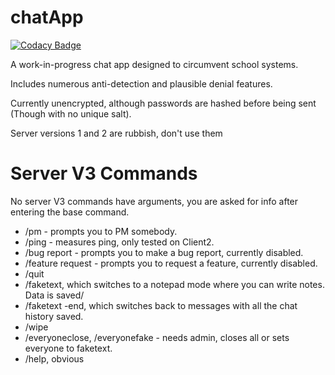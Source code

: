 # chatApp

[![Codacy Badge](https://api.codacy.com/project/badge/Grade/41ef0c5b8cb64beb94def71f000df38e)](https://app.codacy.com/manual/AlexAndHisScripts/chatApp?utm_source=github.com&utm_medium=referral&utm_content=AlexAndHisScripts/chatApp&utm_campaign=Badge_Grade_Dashboard)

A work-in-progress chat app designed to circumvent school systems.

Includes numerous anti-detection and plausible denial features.

Currently unencrypted, although passwords are hashed before being sent (Though with no unique salt).

Server versions 1 and 2 are rubbish, don't use them

# Server V3 Commands
No server V3 commands have arguments, you are asked for info after entering the base command.

-   /pm - prompts you to PM somebody. 
-   /ping - measures ping, only tested on Client2. 
-   /bug report - prompts you to make a bug report, currently disabled.
-   /feature request - prompts you to request a feature, currently disabled.
-   /quit
-   /faketext, which switches to a notepad mode where you can write notes. Data is saved/
-   /faketext -end, which switches back to messages with all the chat history saved.
-   /wipe
-   /everyoneclose, /everyonefake - needs admin, closes all or sets everyone to faketext.
-   /help, obvious
